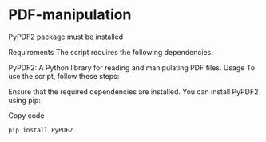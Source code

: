 # PDF-manipulation

PyPDF2 package must be installed

Requirements
The script requires the following dependencies:

PyPDF2: A Python library for reading and manipulating PDF files.
Usage
To use the script, follow these steps:

Ensure that the required dependencies are installed. You can install PyPDF2 using pip:

Copy code
```console
pip install PyPDF2
```
